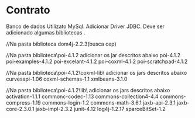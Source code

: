 # Contrato
Banco de dados Utilizato MySql.
Adicionar Driver JDBC.
Deve ser adicionado  algumas bibliotecas .


//Na pasta biblioteca
dom4j-2.2.3(busca cep)

//Na pasta biblioteca\poi-4.1.2 adicionar os jar descritos abaixo 
poi-4.1.2
poi-examples-4.1.2
poi-excelant-4.1.2
poi-coxml-4.1.2
poi-scratchpad-4.1.2

//Na pasta biblioteca\poi-4.1.2\coxml-lib\ adicionar os jars descritos abaixo
curvesapi-1.06
coxml-schemas-1.1
xmlbeans-3.1.0

//Na pasta biblioteca\poi-4.1.2\lib\ adicionar os jars descritos abaixo
activation-1.1.1
commonc-codec-1.13
commons-collection4-4.4
commons-compress-1.19
commons-login-1.2
commons-math-3.6.1
jaxb-api-2.3.1
jaxb-core-2.3.0.1
jaxb-impl-2.3.2
junit-4.12
log4j-1.2.17
sparceBitSet-1.2
